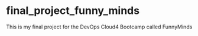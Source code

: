 # final_project_funny_minds
This is my final project for the DevOps Cloud4 Bootcamp called FunnyMinds
